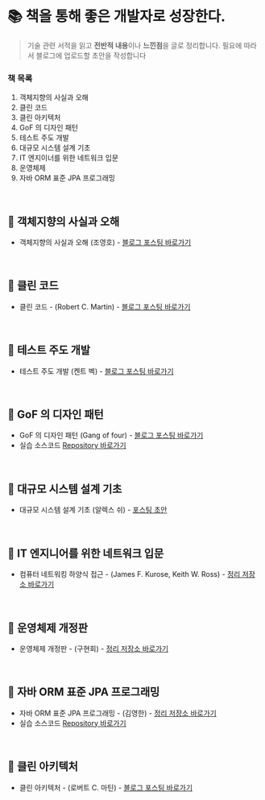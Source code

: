 # 📚 책을 통해 좋은 개발자로 성장한다.

> 기술 관련 서적을 읽고 **전반적 내용**이나 **느낀점**을 글로 정리합니다. 필요에 따라서 블로그에 업로드할 초안을 작성합니다

### 책 목록

1. 객체지향의 사실과 오해
2. 클린 코드
3. 클린 아키텍처
4. GoF 의 디자인 패턴
5. 테스트 주도 개발
6. 대규모 시스템 설계 기초
7. IT 엔지이너를 위한 네트워크 입문
8. 운영체제
9. 자바 ORM 표준 JPA 프로그래밍

<br />

## 📌 객체지향의 사실과 오해

- 객체지향의 사실과 오해 (조영호) - [블로그 포스팅 바로가기](https://wonit.tistory.com/category/📗%20개발자%20책%20읽기/-%20객체지향의%20사실과%20오해)

<br />

## 📌 클린 코드

- 클린 코드 - (Robert C. Martin) - [블로그 포스팅 바로가기](https://wonit.tistory.com/category/📗%20개발자%20책%20읽기/-%20클린%20코드)

<br />

## 📌 테스트 주도 개발

- 테스트 주도 개발 (켄트 벡) - [블로그 포스팅 바로가기](https://wonit.tistory.com/category/📗%20개발자%20책%20읽기/-%20테스트%20주도%20개발)

<br />

## 📌 GoF 의 디자인 패턴

- GoF 의 디자인 패턴 (Gang of four) - [블로그 포스팅 바로가기](https://wonit.tistory.com/category/📗%20개발자%20책%20읽기/-%20GoF%20의%20디자인%20패턴)
- 실습 소스코드 [Repository 바로가기](https://github.com/dhslrl321/gof-design-pattern)

<br />

## 📌 대규모 시스템 설계 기초

- 대규모 시스템 설계 기초 (알렉스 쉬) - [포스팅 초안](https://github.com/dhslrl321/Tech-Book/tree/master/대규모%20시스템%20설계%20기초)

<br />

## 📌 IT 엔지니어를 위한 네트워크 입문

- 컴퓨터 네트워킹 하양식 접근 - (James F. Kurose, Keith W. Ross) - [정리 저장소 바로가기](https://github.com/dhslrl321/Tech-Book/tree/master/IT%20엔지니어를%20위한%20네트워크%20입문)

<br />

## 📌 운영체제 개정판

- 운영체제 개정판 - (구현회) - [정리 저장소 바로가기](https://github.com/dhslrl321/Tech-Book/tree/master/운영체제)

<br />

## 📌 자바 ORM 표준 JPA 프로그래밍

- 자바 ORM 표준 JPA 프로그래밍 - (김영한) - [정리 저장소 바로가기](#)
- 실습 소스코드 [Repository 바로가기](https://github.com/my-research/java-persist-api)

<br />

## 📌 클린 아키텍처

- 클린 아키텍처 - (로버트 C. 마틴) - [블로그 포스팅 바로가기](#)

<br />

